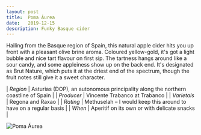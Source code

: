 ```yaml
---
layout: post
title:  Poma Áurea
date:   2019-12-15
description: Funky Basque cider 
---
```


Hailing from the Basque region of Spain, this natural apple cider hits you up front with a pleasant olive brine aroma. Coloured yellow-gold, it's got a light bubble and nice tart flavour on  first sip. The tartness hangs around like a sour candy, and some appleiness show up on the back end. It's designated as Brut Nature, which puts it at the driest end of the spectrum, though the fruit notes still give it a sweet character. 

| *Region*     | Asturias (DOP), an autonomous principality along the northern coastline of Spain |
| *Producer* |  Vincente Trabanco at Trabanco |
| *Varietals*  | Regona and Raxao              |
| *Rating*      | Methuselah – I would keep this around to have on a regular basis              |
| *When*       |  Aperitif on its own or with delicate snacks             |

![Poma Áurea](/img/PomaAurea.jpg)
